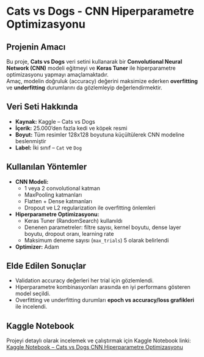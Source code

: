 # Cats vs Dogs - CNN Hiperparametre Optimizasyonu

## Projenin Amacı
Bu proje, **Cats vs Dogs** veri setini kullanarak bir **Convolutional Neural Network (CNN)** modeli eğitmeyi ve **Keras Tuner** ile hiperparametre optimizasyonu yapmayı amaçlamaktadır.  
Amaç, modelin doğruluk (accuracy) değerini maksimize ederken **overfitting** ve **underfitting** durumlarını da gözlemleyip değerlendirmektir.

## Veri Seti Hakkında
- **Kaynak:** Kaggle – Cats vs Dogs  
- **İçerik:** 25.000’den fazla kedi ve köpek resmi  
- **Boyut:** Tüm resimler 128x128 boyutuna küçültülerek CNN modeline beslenmiştir  
- **Label:** İki sınıf – `Cat` ve `Dog`  

## Kullanılan Yöntemler
- **CNN Modeli:**  
  - 1 veya 2 convolutional katman  
  - MaxPooling katmanları  
  - Flatten + Dense katmanları  
  - Dropout ve L2 regularization ile overfitting önlemleri  
- **Hiperparametre Optimizasyonu:**  
  - Keras Tuner (RandomSearch) kullanıldı  
  - Denenen parametreler: filtre sayısı, kernel boyutu, dense layer boyutu, dropout oranı, learning rate  
  - Maksimum deneme sayısı (`max_trials`) 5 olarak belirlendi  
- **Optimizer:** Adam  

## Elde Edilen Sonuçlar
- Validation accuracy değerleri her trial için gözlemlendi.  
- Hiperparametre kombinasyonları arasında en iyi performans gösteren model seçildi.  
- Overfitting ve underfitting durumları **epoch vs accuracy/loss grafikleri** ile incelendi.

## Kaggle Notebook
Projeyi detaylı olarak incelemek ve çalıştırmak için Kaggle Notebook linki:  
[Kaggle Notebook – Cats vs Dogs CNN Hiperparametre Optimizasyonu](https://www.kaggle.com/code/gamzesezgin/catanddogs)
